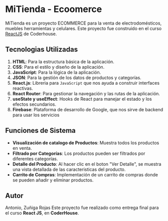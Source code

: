 # MiTienda - Ecoomerce
MiTienda es un proyecto ECOMMERCE para la venta de electrodomésticos, muebles herramientas y celulares. Este proyecto fue construido en el curso [ReactJS](https://www.coderhouse.com.pe/online/reactjs) de Coderhouse.

## Tecnologias Utilizadas
1. **HTML**: Para la estructura básica de la aplicación.
2. **CSS**: Para el estilo y diseño de la aplicación.
3. **JavaScript**: Para la lógica de la aplicación.
4. **JSON**: Para la gestión de los datos de productos y categorías.
5. **React.js**: Libreria para `JavaScript` que nos ayuda a construir interfaces reactivas.
6. **React Router**: Para gestionar la navegación y las rutas de la aplicación.
7. **useState y useEffect**: Hooks de React para manejar el estado y los efectos secundarios.
8. **Firebase**: Plataforma de desarrollo de Google, que nos sirve de backend para usar los servicios

## Funciones de Sistema
- **Visualización de catalogo de Productos**: Muestra todos los productos en venta.
- **Filtrado por Categorías**: Los productos pueden ser filtrados por diferentes categorías.
- **Detalle del Producto**: Al hacer clic en el boton "Ver Detalle", se muestra una vista detallada de las caracteristicas del producto.
- **Carrito de Compras**: Implementación de un carrito de compras donde se pueden añadir y eliminar productos.

## Autor

Antonio, Zuñiga Rojas
Este proyecto fue realizado como entrega final para el curso **React JS**, en **CoderHouse**.


